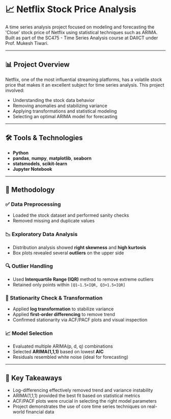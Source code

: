# 📈 Netflix Stock Price Analysis

A time series analysis project focused on modeling and forecasting the 'Close' stock price of Netflix using statistical techniques such as ARIMA. Built as part of the SC475 - Time Series Analysis course at DAIICT under Prof. Mukesh Tiwari.

---

## 📊 Project Overview

Netflix, one of the most influential streaming platforms, has a volatile stock price that makes it an excellent subject for time series analysis. This project involved:
- Understanding the stock data behavior
- Removing anomalies and stabilizing variance
- Applying transformations and statistical modeling
- Selecting an optimal ARIMA model for forecasting

---

## 🛠 Tools & Technologies

- **Python**
- **pandas**, **numpy**, **matplotlib**, **seaborn**
- **statsmodels**, **scikit-learn**
- **Jupyter Notebook**

---

## 🧪 Methodology

### ✅ Data Preprocessing
- Loaded the stock dataset and performed sanity checks
- Removed missing and duplicate values

### 📉 Exploratory Data Analysis
- Distribution analysis showed **right skewness** and **high kurtosis**
- Box plots revealed several **outliers** on the upper side

### 🔍 Outlier Handling
- Used **Interquartile Range (IQR)** method to remove extreme outliers
- Retained only points within `[Q1−1.5×IQR, Q3+1.5×IQR]`

### 🔁 Stationarity Check & Transformation
- Applied **log transformation** to stabilize variance
- Applied **first-order differencing** to remove trend
- Confirmed stationarity via ACF/PACF plots and visual inspection

### 📈 Model Selection
- Evaluated multiple ARIMA(p, d, q) combinations
- Selected **ARIMA(1,1,1)** based on lowest **AIC**
- Residuals resembled white noise (ideal for forecasting)

---

## 📌 Key Takeaways

- Log-differencing effectively removed trend and variance instability
- ARIMA(1,1,1) provided the best fit based on statistical metrics
- ACF/PACF plots were crucial in selecting the right model parameters
- Project demonstrates the use of core time series techniques on real-world financial data


